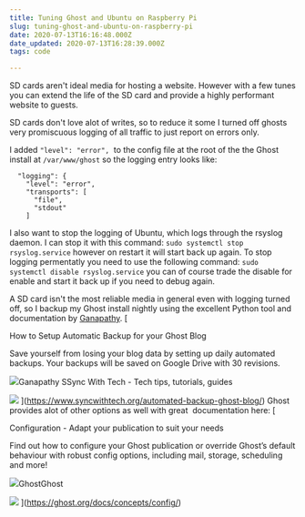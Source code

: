 ```yaml
---
title: Tuning Ghost and Ubuntu on Raspberry Pi
slug: tuning-ghost-and-ubuntu-on-raspberry-pi
date: 2020-07-13T16:16:48.000Z
date_updated: 2020-07-13T16:28:39.000Z
tags: code

---
```


SD cards aren't ideal media for hosting a website. However with a few tunes you can extend the life of the SD card and provide a highly performant website to guests.
<!-- excerpt -->

SD cards don't love alot of writes, so to reduce it some I turned off ghosts very promiscuous logging of all traffic to just report on errors only. 

I added `"level": "error",`  to the config file at the root of the the Ghost install at `/var/www/ghost` so the logging entry looks like:

      "logging": {
        "level": "error",
        "transports": [
          "file",
          "stdout"
        ]

I also want to stop the logging of Ubuntu, which logs through the rsyslog daemon. I can stop it with this command: `sudo systemctl stop rsyslog.service` however on restart it will start back up again. To stop logging permentatly you need to use the following command: `sudo systemctl disable rsyslog.service` you can of course trade the disable for enable and start it back up if you need to debug again.

A SD card isn't the most reliable media in general even with logging turned off, so I backup my Ghost install nightly using the excellent Python tool and documentation by [Ganapathy](https://twitter.com/vicke4).
[

How to Setup Automatic Backup for your Ghost Blog

Save yourself from losing your blog data by setting up daily automated backups. Your backups will be saved on Google Drive with 30 revisions.

![](https://www.syncwithtech.org/favicon.ico)Ganapathy SSync With Tech - Tech tips, tutorials, guides

![](https://www.gravatar.com/avatar/cf69d1d53608e86191dac3f7ed66c78b?s=250&amp;d=mm&amp;r=x)
](https://www.syncwithtech.org/automated-backup-ghost-blog/)
Ghost provides alot of other options as well with great  documentation here:
[

Configuration - Adapt your publication to suit your needs

Find out how to configure your Ghost publication or override Ghost’s default behaviour with robust config options, including mail, storage, scheduling and more!

![](https://ghost.org/icons/icon-512x512.png?v=e58c97d95fb227a34fe36491b7d4a4c9)GhostGhost

![](https://ghost.org/images/meta/Ghost-Docs.jpg)
](https://ghost.org/docs/concepts/config/)

